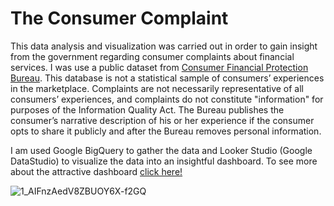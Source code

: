 # The Consumer Complaint
This data analysis and visualization was carried out in order to gain insight from the government regarding consumer complaints about financial services.
I was use a public dataset from [Consumer Financial Protection Bureau](https://www.consumerfinance.gov/data-research/consumer-complaints/).
This database is not a statistical sample of consumers’ experiences in the marketplace. Complaints are not necessarily representative of all consumers’ experiences, and complaints do not constitute "information" for purposes of the Information Quality Act. The Bureau publishes the consumer’s narrative description of his or her experience if the consumer opts to share it publicly and after the Bureau removes personal information.

I am used Google BigQuery to gather the data and Looker Studio (Google DataStudio) to visualize the data into an insightful dashboard. To see more about the attractive dashboard [click here!](https://datastudio.google.com/reporting/4f3d6c16-820c-4615-b5ce-7819c5afafb7)

![1_AIFnzAedV8ZBUOY6X-f2GQ](https://github.com/alberthero319/SQL-Project/blob/main/The%20Consumer%20Complaint/CFPB_Complaints_page-0001.jpg?raw=true)
